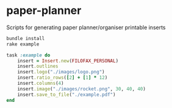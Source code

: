 # paper-planner
Scripts for generating paper planner/organiser printable inserts

```bash
bundle install
rake example
```

```ruby
task :example do
    insert = Insert.new(FILOFAX_PERSONAL)
    insert.outlines
    insert.logo("./images/logo.png")
    insert.ratio_rows([2] + [1] * 12)
    insert.columns(4)
    insert.image("./images/rocket.png", 30, 40, 40)
    insert.save_to_file("./example.pdf")
end
```